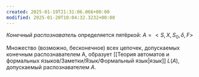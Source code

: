 ```yaml
---
created: 2025-01-19T21:31:06.066+00:00
modified: 2025-01-20T10:04:32.3232+00:00
---
```

*Конечный распознаватель* определяется пятёркой: $A = <S, X, S_0, \delta, F>$

Множество (возможно, бесконечное) всех цепочек, допускаемых конечным распознавателем А, образует [[Теория автоматов и формальных языков/Заметки/Язык/Формальный язык|язык]] $L(A)$, допускаемый распознавателем $A$.
